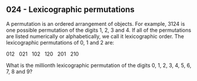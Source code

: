 024 - Lexicographic permutations
--------------------------------

A permutation is an ordered arrangement of objects. For example, 3124 is one
possible permutation of the digits 1, 2, 3 and 4. If all of the permutations
are listed numerically or alphabetically, we call it lexicographic order. The
lexicographic permutations of 0, 1 and 2 are:

012   021   102   120   201   210

What is the millionth lexicographic permutation of the digits 0, 1, 2, 3, 4, 5,
6, 7, 8 and 9?

